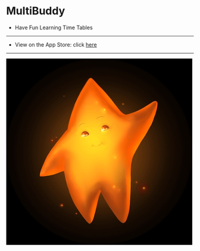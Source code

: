 # MultiBuddy
- Have Fun Learning Time Tables
***
- View on the App Store: click [here](https://apps.apple.com/us/app/multibuddy/id6449202900)
***
![logo](https://github.com/danispringer/docs/blob/master/images/star-400.jpg?raw=true&sanitize=true)